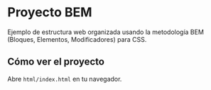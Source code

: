 # Proyecto BEM

Ejemplo de estructura web organizada usando la metodología BEM (Bloques, Elementos, Modificadores) para CSS.

## Cómo ver el proyecto
Abre `html/index.html` en tu navegador.


